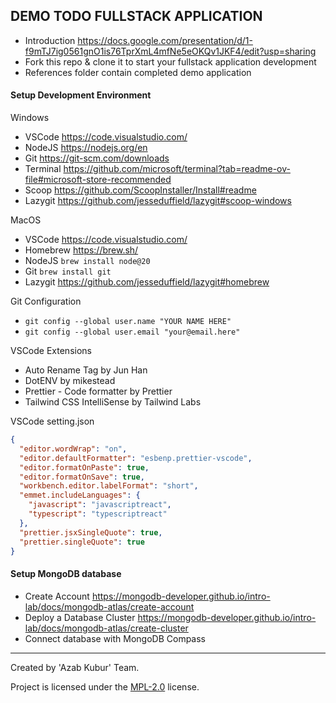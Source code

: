 ## DEMO TODO FULLSTACK APPLICATION

- Introduction https://docs.google.com/presentation/d/1-f9mTJ7ig0561gnO1is76TprXmL4mfNe5eOKQv1JKF4/edit?usp=sharing
- Fork this repo & clone it to start your fullstack application development
- References folder contain completed demo application

#### Setup Development Environment

Windows

- VSCode https://code.visualstudio.com/
- NodeJS https://nodejs.org/en
- Git https://git-scm.com/downloads
- Terminal https://github.com/microsoft/terminal?tab=readme-ov-file#microsoft-store-recommended
- Scoop https://github.com/ScoopInstaller/Install#readme
- Lazygit https://github.com/jesseduffield/lazygit#scoop-windows

MacOS

- VSCode https://code.visualstudio.com/
- Homebrew https://brew.sh/
- NodeJS `brew install node@20`
- Git `brew install git`
- Lazygit https://github.com/jesseduffield/lazygit#homebrew

Git Configuration

- `git config --global user.name "YOUR NAME HERE"`
- `git config --global user.email "your@email.here"`

VSCode Extensions

- Auto Rename Tag by Jun Han
- DotENV by mikestead
- Prettier - Code formatter by Prettier
- Tailwind CSS IntelliSense by Tailwind Labs

VSCode setting.json

```json
{
  "editor.wordWrap": "on",
  "editor.defaultFormatter": "esbenp.prettier-vscode",
  "editor.formatOnPaste": true,
  "editor.formatOnSave": true,
  "workbench.editor.labelFormat": "short",
  "emmet.includeLanguages": {
    "javascript": "javascriptreact",
    "typescript": "typescriptreact"
  },
  "prettier.jsxSingleQuote": true,
  "prettier.singleQuote": true
}
```

#### Setup MongoDB database

- Create Account https://mongodb-developer.github.io/intro-lab/docs/mongodb-atlas/create-account
- Deploy a Database Cluster https://mongodb-developer.github.io/intro-lab/docs/mongodb-atlas/create-cluster
- Connect database with MongoDB Compass

---

Created by 'Azab Kubur' Team.

Project is licensed under the [MPL-2.0](references/LICENSE) license.
